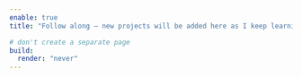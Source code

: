 ```yaml
---
enable: true
title: "Follow along — new projects will be added here as I keep learning."

# don't create a separate page
build:
  render: "never"
---
```

